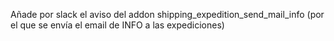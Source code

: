Añade por slack el aviso del addon shipping_expedition_send_mail_info (por el que se envía el email de INFO a las expediciones)
